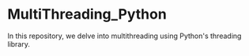 # MultiThreading_Python
In this repository, we delve into multithreading using Python's threading library.
